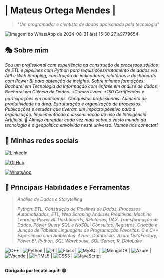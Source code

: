 
# | Mateus Ortega Mendes | 
> "*Um programador e cientista de dados apaixonado pela tecnologia*"

![Imagem do WhatsApp de 2024-08-31 à(s) 15 30 27_a9779654](https://github.com/user-attachments/assets/c9d5ee20-a43e-4271-872c-d55497ce18e2)


## 🎭 Sobre mim
*Sou um profissional com experiência na construção de processos sólidos de ETL e pipelines com Python para requisições/tratamento de dados via API e Web Scraping, construção de indicadores, relatórios e dashboards com Power BI para obtenção de insights. 
Sobre minhas formações: Bacharel em Tecnologia da Informação com ênfase em análise de dados; Bacharel em Ciência de Dados.
⚡Cursos livres: +150 Certificados e participações em bootcamps.
Conquistas profissionais: Aumento de produtividade na área. Estruturação e organização de processos. Publicações e estudos que tiveram um impacto positivo para a organização. Implementação e disseminação do uso de Inteligência Artificial.
🌱 Almejo aprender cada vez mais sobre o vasto mundo da tecnologia e a geopolítica envolvida neste universo.
Vamos nos conectar!*

## 🫧 Minhas redes sociais
[![LinkedIn](https://img.shields.io/badge/LinkedIn-black?style=for-the-badge&logo=linkedin&logoColor=gold)](https://www.linkedin.com/in/mateus-10001/)

[![GitHub](https://img.shields.io/badge/GitHub-black?style=for-the-badge&logo=github&logoColor=gold)](https://github.com/MaOtg)

[![WhatsApp](https://img.shields.io/badge/WhatsApp-black?style=for-the-badge&logo=whatsapp&logoColor=gold)](https://wa.me/+5561996855744)

## 🫧 Principais Habilidades e Ferramentas
> *Análise de Dados e Storytelling*
> 
> *Python: ETL, Construção de Pipelines de Dados, Processos Automatizados, ETL, Web Scraping*
> *Análises Preditivas: Machine Learning*
> *Power BI: Dashboards, Relatórios, DAX, Transformação de Dados, Power Query*
> *SQL e NoSQL: Consultas, Registros, Criação e Junção de Tabelas*
> *Linguagens de Programação Favoritas: C e C++*
> *Experiência com Ambientes: Azure, Databricks, Azure DataFactory, Power BI, Python, SQL Warehouse, SQL Server, R, DataLake*

![C++](https://img.shields.io/badge/C%2B%2B-00599C?style=for-the-badge&logo=c%2B%2B&logoColor=white) |
![Python](https://img.shields.io/badge/python-3670A0?style=for-the-badge&logo=python&logoColor=ffdd54) |
![R](https://img.shields.io/badge/R-276DC3?style=for-the-badge&logo=r&logoColor=white) |
![Flask](https://img.shields.io/badge/flask-%23000.svg?style=for-the-badge&logo=flask&logoColor=white) |
![MySQL](https://img.shields.io/badge/MySQL-00000F?style=for-the-badge&logo=mysql&logoColor=white) |
![MongoDB](https://img.shields.io/badge/MongoDB-%234ea94b.svg?style=for-the-badge&logo=mongodb&logoColor=white) |
![Azure](https://img.shields.io/badge/Azure-blue?style=for-the-badge&logo=microsoft%20azure&logoColor=blue&labelColor=FFFFFF&link=https%3A%2F%2Fimages.app.goo.gl%2FK7PN1jYJd57x4q7A8) |
![Vscode](https://img.shields.io/badge/Vscode-007ACC?style=for-the-badge&logo=visual-studio-code&logoColor=white) |
![HTML5](https://img.shields.io/badge/HTML5-E34F26?style=for-the-badge&logo=html5&logoColor=white) |
![CSS3](https://img.shields.io/badge/CSS3-1572B6?style=for-the-badge&logo=css3&logoColor=white) |
![JavaScript](https://img.shields.io/badge/JavaScript-F7DF1E?style=for-the-badge&logo=javascript&logoColor=black)

## 

**Obrigado por ler até aqui!! 😁**

<!--
**MaOtg/MaOtg** is a ✨ _special_ ✨ repository because its `README.md` (this file) appears on your GitHub profile.

Here are some ideas to get you started:

- 🔭 I’m currently working on ...
- 🌱 I’m currently learning ...
- 👯 I’m looking to collaborate on ...
- 🤔 I’m looking for help with ...
- 💬 Ask me about ...
- 📫 How to reach me: ...
- 😄 Pronouns: ...
- ⚡ Fun fact: ...
-->
